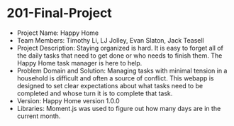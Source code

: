 # 201-Final-Project

* Project Name: Happy Home
* Team Members: Timothy Li, LJ Jolley, Evan Slaton, Jack Teasell
* Project Description: Staying organized is hard. It is easy to forget all of the daily tasks that need to get done or who needs to finish them. The Happy Home task manager is here to help.
* Problem Domain and Solution: Managing tasks with minimal tension in a household is difficult and often a source of conflict. This webapp is designed to set clear expectations about what tasks need to be completed and whose turn it is to complete that task.
* Version: Happy Home version 1.0.0
* Libraries: Moment.js was used to figure out how many days are in the current month.
